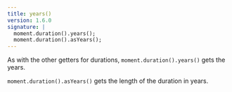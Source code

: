 ```yaml
---
title: years()
version: 1.6.0
signature: |
  moment.duration().years();
  moment.duration().asYears();
---
```



As with the other getters for durations, `moment.duration().years()` gets the years.

`moment.duration().asYears()` gets the length of the duration in years.
